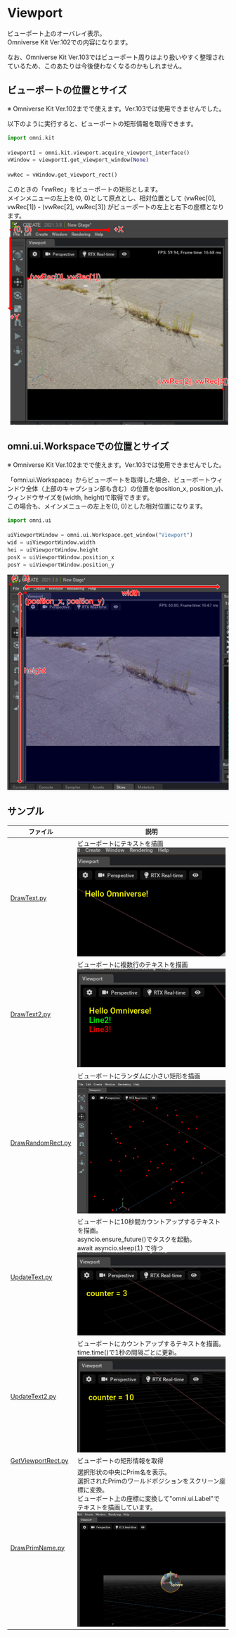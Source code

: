 # Viewport

ビューポート上のオーバレイ表示。    
Omniverse Kit Ver.102での内容になります。     

なお、Omniverse Kit Ver.103ではビューポート周りはより扱いやすく整理されているため、このあたりは今後使わなくなるのかもしれません。    

## ビューポートの位置とサイズ

※ Omniverse Kit Ver.102までで使えます。Ver.103では使用できませんでした。    

以下のように実行すると、ビューポートの矩形情報を取得できます。     
```python
import omni.kit

viewportI = omni.kit.viewport.acquire_viewport_interface()
vWindow = viewportI.get_viewport_window(None)

vwRec = vWindow.get_viewport_rect()
```
このときの「vwRec」をビューポートの矩形とします。    
メインメニューの左上を(0, 0)として原点とし、相対位置として
(vwRec[0], vwRec[1]) - (vwRec[2], vwRec[3]) がビューポートの左上と右下の座標となります。      
![viewport_rect.jpg](./images/viewport_rect.jpg)      

## omni.ui.Workspaceでの位置とサイズ

※ Omniverse Kit Ver.102までで使えます。Ver.103では使用できませんでした。    

「omni.ui.Workspace」からビューポートを取得した場合、ビューポートウィンドウ全体（上部のキャプション部も含む）の位置を(position_x, position_y)、ウィンドウサイズを(width, height)で取得できます。    
この場合も、メインメニューの左上を(0, 0)とした相対位置になります。    

```python
import omni.ui

uiViewportWindow = omni.ui.Workspace.get_window("Viewport")
wid = uiViewportWindow.width
hei = uiViewportWindow.height
posX = uiViewportWindow.position_x
posY = uiViewportWindow.position_y
```
![viewport_rect_02.jpg](./images/viewport_rect_02.jpg)      

## サンプル

|ファイル|説明|     
|---|---|     
|[DrawText.py](./DrawText.py)|ビューポートにテキストを描画<br>![DisplayText.png](./images/DisplayText.png)|     
|[DrawText2.py](./DrawText2.py)|ビューポートに複数行のテキストを描画<br>![DisplayText2.png](./images/DisplayText2.png)|     
|[DrawRandomRect.py](./DrawRandomRect.py)|ビューポートにランダムに小さい矩形を描画<br>![DrawRandomRect.png](./images/DrawRandomRect.png)|     
|[UpdateText.py](./UpdateText.py)|ビューポートに10秒間カウントアップするテキストを描画。<br>asyncio.ensure_future()でタスクを起動。<br>await asyncio.sleep(1) で待つ<br>![UpdateText.png](./images/UpdateText.png)|     
|[UpdateText2.py](./UpdateText2.py)|ビューポートにカウントアップするテキストを描画。<br>time.time()で1秒の間隔ごとに更新。<br>![UpdateText2.png](./images/UpdateText2.png)|     
|[GetViewportRect.py](./GetViewportRect.py)|ビューポートの矩形情報を取得|     
|[DrawPrimName.py](./DrawPrimName.py)|選択形状の中央にPrim名を表示。<br>選択されたPrimのワールドポジションをスクリーン座標に変換。<br>ビューポート上の座標に変換して"omni.ui.Label"でテキストを描画しています。<br>![DrawPrimName.png](./images/DrawPrimName.png)|     

